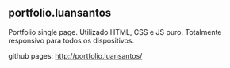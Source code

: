 ## portfolio.luansantos
Portfolio single page. Utilizado HTML, CSS e JS puro.
Totalmente responsivo para todos os dispositivos.

github pages:
http://portfolio.luansantos/
